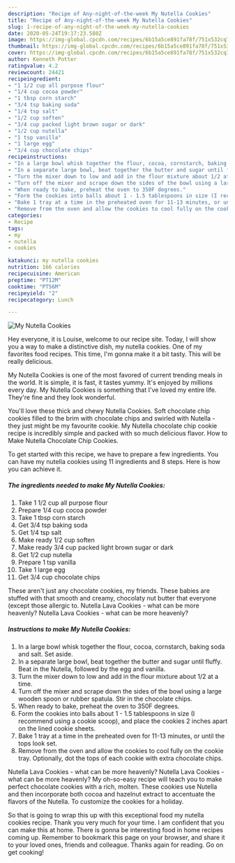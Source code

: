 ```yaml
---
description: "Recipe of Any-night-of-the-week My Nutella Cookies"
title: "Recipe of Any-night-of-the-week My Nutella Cookies"
slug: 1-recipe-of-any-night-of-the-week-my-nutella-cookies
date: 2020-05-24T19:17:23.580Z
image: https://img-global.cpcdn.com/recipes/6b15a5ce891fa78f/751x532cq70/my-nutella-cookies-recipe-main-photo.jpg
thumbnail: https://img-global.cpcdn.com/recipes/6b15a5ce891fa78f/751x532cq70/my-nutella-cookies-recipe-main-photo.jpg
cover: https://img-global.cpcdn.com/recipes/6b15a5ce891fa78f/751x532cq70/my-nutella-cookies-recipe-main-photo.jpg
author: Kenneth Potter
ratingvalue: 4.2
reviewcount: 24421
recipeingredient:
- "1 1/2 cup all purpose flour"
- "1/4 cup cocoa powder"
- "1 tbsp corn starch"
- "3/4 tsp baking soda"
- "1/4 tsp salt"
- "1/2 cup soften"
- "3/4 cup packed light brown sugar or dark"
- "1/2 cup nutella"
- "1 tsp vanilla"
- "1 large egg"
- "3/4 cup chocolate chips"
recipeinstructions:
- "In a large bowl whisk together the flour, cocoa, cornstarch, baking soda and salt. Set aside."
- "In a separate large bowl, beat together the butter and sugar until fluffy. Beat in the Nutella, followed by the egg and vanilla."
- "Turn the mixer down to low and add in the flour mixture about 1/2 at a time."
- "Turn off the mixer and scrape down the sides of the bowl using a large wooden spoon or rubber spatula. Stir in the chocolate chips."
- "When ready to bake, preheat the oven to 350F degrees."
- "Form the cookies into balls about 1 - 1.5 tablespoons in size (I recommend using a cookie scoop), and place the cookies 2 inches apart on the lined cookie sheets."
- "Bake 1 tray at a time in the preheated oven for 11-13 minutes, or until the tops look set."
- "Remove from the oven and allow the cookies to cool fully on the cookie tray. Optionally, dot the tops of each cookie with extra chocolate chips."
categories:
- Recipe
tags:
- my
- nutella
- cookies

katakunci: my nutella cookies 
nutrition: 166 calories
recipecuisine: American
preptime: "PT12M"
cooktime: "PT56M"
recipeyield: "2"
recipecategory: Lunch

---
```



![My Nutella Cookies](https://img-global.cpcdn.com/recipes/6b15a5ce891fa78f/751x532cq70/my-nutella-cookies-recipe-main-photo.jpg)

Hey everyone, it is Louise, welcome to our recipe site. Today, I will show you a way to make a distinctive dish, my nutella cookies. One of my favorites food recipes. This time, I'm gonna make it a bit tasty. This will be really delicious.

My Nutella Cookies is one of the most favored of current trending meals in the world. It is simple, it is fast, it tastes yummy. It's enjoyed by millions every day. My Nutella Cookies is something that I've loved my entire life. They're fine and they look wonderful.

You&#39;ll love these thick and chewy Nutella Cookies. Soft chocolate chip cookies filled to the brim with chocolate chips and swirled with Nutella - they just might be my favourite cookie. My Nutella chocolate chip cookie recipe is incredibly simple and packed with so much delicious flavor. How to Make Nutella Chocolate Chip Cookies.


To get started with this recipe, we have to prepare a few ingredients. You can have my nutella cookies using 11 ingredients and 8 steps. Here is how you can achieve it.

<!--inarticleads1-->

##### The ingredients needed to make My Nutella Cookies:

1. Take 1 1/2 cup all purpose flour
1. Prepare 1/4 cup cocoa powder
1. Take 1 tbsp corn starch
1. Get 3/4 tsp baking soda
1. Get 1/4 tsp salt
1. Make ready 1/2 cup soften
1. Make ready 3/4 cup packed light brown sugar or dark
1. Get 1/2 cup nutella
1. Prepare 1 tsp vanilla
1. Take 1 large egg
1. Get 3/4 cup chocolate chips


These aren&#39;t just any chocolate cookies, my friends. These babies are stuffed with that smooth and creamy, chocolaty nut butter that everyone (except those allergic to. Nutella Lava Cookies - what can be more heavenly? Nutella Lava Cookies - what can be more heavenly? 

<!--inarticleads2-->

##### Instructions to make My Nutella Cookies:

1. In a large bowl whisk together the flour, cocoa, cornstarch, baking soda and salt. Set aside.
1. In a separate large bowl, beat together the butter and sugar until fluffy. Beat in the Nutella, followed by the egg and vanilla.
1. Turn the mixer down to low and add in the flour mixture about 1/2 at a time.
1. Turn off the mixer and scrape down the sides of the bowl using a large wooden spoon or rubber spatula. Stir in the chocolate chips.
1. When ready to bake, preheat the oven to 350F degrees.
1. Form the cookies into balls about 1 - 1.5 tablespoons in size (I recommend using a cookie scoop), and place the cookies 2 inches apart on the lined cookie sheets.
1. Bake 1 tray at a time in the preheated oven for 11-13 minutes, or until the tops look set.
1. Remove from the oven and allow the cookies to cool fully on the cookie tray. Optionally, dot the tops of each cookie with extra chocolate chips.


Nutella Lava Cookies - what can be more heavenly? Nutella Lava Cookies - what can be more heavenly? My oh-so-easy recipe will teach you to make perfect chocolate cookies with a rich, molten. These cookies use Nutella and then incorporate both cocoa and hazelnut extract to accentuate the flavors of the Nutella. To customize the cookies for a holiday. 

So that is going to wrap this up with this exceptional food my nutella cookies recipe. Thank you very much for your time. I am confident that you can make this at home. There is gonna be interesting food in home recipes coming up. Remember to bookmark this page on your browser, and share it to your loved ones, friends and colleague. Thanks again for reading. Go on get cooking!
